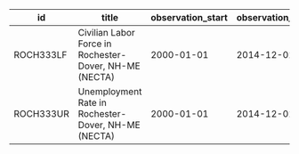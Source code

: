 | id        | title                                                  | observation_start   | observation_end   |
|-----------|--------------------------------------------------------|---------------------|-------------------|
| ROCH333LF | Civilian Labor Force in Rochester-Dover, NH-ME (NECTA) | 2000-01-01          | 2014-12-01        |
| ROCH333UR | Unemployment Rate in Rochester-Dover, NH-ME (NECTA)    | 2000-01-01          | 2014-12-01        |